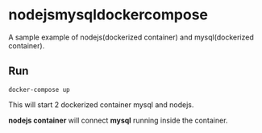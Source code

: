 # nodejsmysqldockercompose
A sample example of nodejs(dockerized container) and mysql(dockerized container).

## Run
```
docker-compose up
```
This will start 2 dockerized container mysql and nodejs. 

**nodejs container** will connect **mysql** running inside the container.
